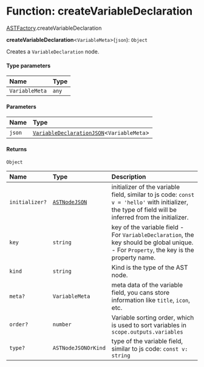 # Function: createVariableDeclaration

[ASTFactory](/en/auto-docs/variable-core/modules/ASTFactory.md).createVariableDeclaration

**createVariableDeclaration**<`VariableMeta`>(`json`): `Object`

Creates a `VariableDeclaration` node.

#### Type parameters

| Name | Type |
| :------ | :------ |
| `VariableMeta` | `any` |

#### Parameters

| Name | Type |
| :------ | :------ |
| `json` | [`VariableDeclarationJSON`](/en/auto-docs/variable-core/types/VariableDeclarationJSON.md)<`VariableMeta`> |

#### Returns

`Object`

| Name | Type | Description |
| :------ | :------ | :------ |
| `initializer?` | [`ASTNodeJSON`](/en/auto-docs/variable-core/interfaces/ASTNodeJSON.md) | initializer of the variable field, similar to js code: `const v = 'hello'` with initializer, the type of field will be inferred from the initializer. |
| `key` | `string` | key of the variable field - For `VariableDeclaration`, the key should be global unique. - For `Property`, the key is the property name. |
| `kind` | `string` | Kind is the type of the AST node. |
| `meta?` | `VariableMeta` | meta data of the variable field, you cans store information like `title`, `icon`, etc. |
| `order?` | `number` | Variable sorting order, which is used to sort variables in `scope.outputs.variables` |
| `type?` | `ASTNodeJSONOrKind` | type of the variable field, similar to js code: `const v: string` |
